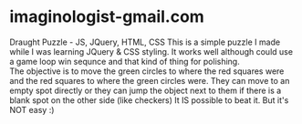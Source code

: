# imaginologist-gmail.com
Draught Puzzle - JS, JQuery, HTML, CSS
This is a simple puzzle I made while I was learning JQuery & CSS styling.  It works well although could use a game loop
win sequnce and that kind of thing for polishing.  
The objective is to move the green circles to where the red squares were and the red squares to where the green circles
were. 
They can move to an empty spot directly or they can jump the object next to them if there is a blank spot on the other side
(like checkers)
It IS possible to beat it. 
But it's NOT easy :)
